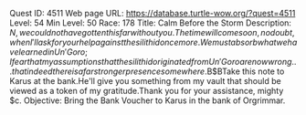 Quest ID: 4511
Web page URL: https://database.turtle-wow.org/?quest=4511
Level: 54
Min Level: 50
Race: 178
Title: Calm Before the Storm
Description: $N, we could not have gotten this far without you.The time will come soon, no doubt, when I'll ask for your help against the silithid once more.We must absorb what we have learned in Un'Goro; I fear that my assumptions that the silithid originated from Un'Goro are now wrong... that indeed there is a far stronger presence somewhere.$B$BTake this note to Karus at the bank.He'll give you something from my vault that should be viewed as a token of my gratitude.Thank you for your assistance, mighty $c.
Objective: Bring the Bank Voucher to Karus in the bank of Orgrimmar.
